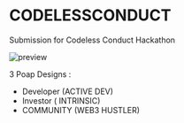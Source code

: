 # CODELESSCONDUCT

Submission for Codeless Conduct Hackathon 

![preview](preview.png)

3 Poap Designs : 
- Developer (ACTIVE DEV) 
- Investor ( INTRINSIC) 
- COMMUNITY (WEB3 HUSTLER)


